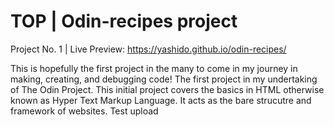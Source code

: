# TOP | Odin-recipes project

Project No. 1 | Live Preview: https://yashido.github.io/odin-recipes/

This is hopefully the first project in the many to come in my journey in making, creating, and debugging code! The first project in my undertaking of The Odin Project. This initial project covers the basics in HTML otherwise known as Hyper Text Markup Language. It acts as the bare strucutre and framework of websites. Test upload

